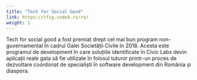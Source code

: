 ```yaml
---
title: "Tech for Social Good"
link: https://tfsg.code4.ro/ro/
weight: 1
---
```

Tech for social good a fost premiat drept cel mai bun program non-guvernamental în cadrul Galei Societății Civile în 2018. Acesta este programul de development în care soluțiile identificate în Civic Labs devin aplicații reale gata să fie utilizate în folosul tuturor printr-un proces de dezvoltare coordonat de specialiști în software development din România și diaspora.
